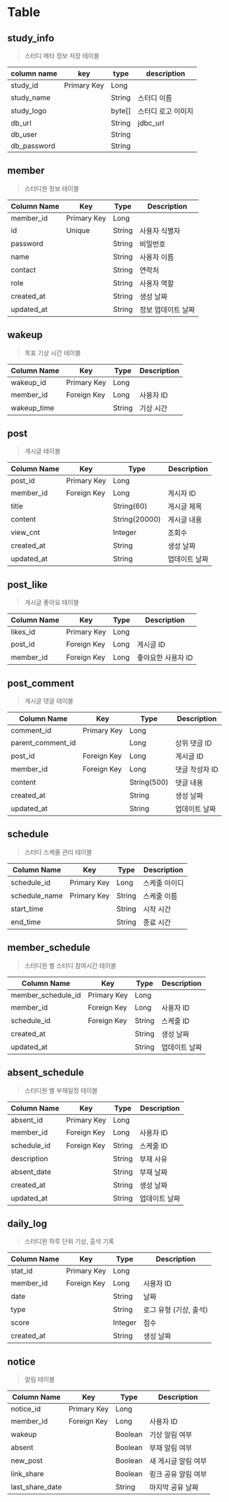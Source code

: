 # Table

## study_info

> 스터디 메타 정보 저장 테이블

| column name | key         | type   | description        |
| ----------- | ----------- | ------ | ------------------ |
| study_id    | Primary Key | Long   |                    |
| study_name  |             | String | 스터디 이름        |
| study_logo  |             | byte[] | 스터디 로고 이미지 |
| db_url      |             | String | jdbc_url           |
| db_user     |             | String |                    |
| db_password |             | String |                    |

## member

> 스터디원 정보 테이블

| Column Name | Key         | Type   | Description        |
| ----------- | ----------- | ------ | ------------------ |
| member_id   | Primary Key | Long   |                    |
| id          | Unique      | String | 사용자 식별자      |
| password    |             | String | 비밀번호           |
| name        |             | String | 사용자 이름        |
| contact     |             | String | 연락처             |
| role        |             | String | 사용자 역할        |
| created_at  |             | String | 생성 날짜          |
| updated_at  |             | String | 정보 업데이트 날짜 |

## wakeup

> 목표 기상 시간 테이블

| Column Name | Key         | Type   | Description |
| ----------- | ----------- | ------ | ----------- |
| wakeup_id   | Primary Key | Long   |             |
| member_id   | Foreign Key | Long   | 사용자 ID   |
| wakeup_time |             | String | 기상 시간   |

## post

> 게시글 테이블

| Column Name | Key         | Type          | Description   |
| ----------- | ----------- | ------------- | ------------- |
| post_id     | Primary Key | Long          |               |
| member_id   | Foreign Key | Long          | 게시자 ID     |
| title       |             | String(60)    | 게시글 제목   |
| content     |             | String(20000) | 게시글 내용   |
| view_cnt    |             | Integer       | 조회수        |
| created_at  |             | String        | 생성 날짜     |
| updated_at  |             | String        | 업데이트 날짜 |

## post_like

> 게시글 좋아요 테이블

| Column Name | Key         | Type | Description        |
| ----------- | ----------- | ---- | ------------------ |
| likes_id    | Primary Key | Long |                    |
| post_id     | Foreign Key | Long | 게시글 ID          |
| member_id   | Foreign Key | Long | 좋아요한 사용자 ID |

## post_comment

> 게시글 댓글 테이블

| Column Name       | Key         | Type        | Description    |
| ----------------- | ----------- | ----------- | -------------- |
| comment_id        | Primary Key | Long        |                |
| parent_comment_id |             | Long        | 상위 댓글 ID   |
| post_id           | Foreign Key | Long        | 게시글 ID      |
| member_id         | Foreign Key | Long        | 댓글 작성자 ID |
| content           |             | String(500) | 댓글 내용      |
| created_at        |             | String      | 생성 날짜      |
| updated_at        |             | String      | 업데이트 날짜  |

## schedule

> 스터디 스케줄 관리 테이블

| Column Name   | Key         | Type   | Description   |
| ------------- | ----------- | ------ | ------------- |
| schedule_id   | Primary Key | Long   | 스케줄 아이디 |
| schedule_name | Primary Key | String | 스케줄 이름   |
| start_time    |             | String | 시작 시간     |
| end_time      |             | String | 종료 시간     |

## member_schedule

> 스터디원 별 스터디 참여시간 테이블

| Column Name        | Key         | Type   | Description   |
| ------------------ | ----------- | ------ | ------------- |
| member_schedule_id | Primary Key | Long   |               |
| member_id          | Foreign Key | Long   | 사용자 ID     |
| schedule_id        | Foreign Key | String | 스케줄 ID     |
| created_at         |             | String | 생성 날짜     |
| updated_at         |             | String | 업데이트 날짜 |

## absent_schedule

> 스터디원 별 부재일정 테이블

| Column Name | Key         | Type   | Description   |
| ----------- | ----------- | ------ | ------------- |
| absent_id   | Primary Key | Long   |               |
| member_id   | Foreign Key | Long   | 사용자 ID     |
| schedule_id | Foreign Key | String | 스케줄 ID     |
| description |             | String | 부재 사유     |
| absent_date |             | String | 부재 날짜     |
| created_at  |             | String | 생성 날짜     |
| updated_at  |             | String | 업데이트 날짜 |

## daily_log

> 스터디원 하루 단위 기상, 출석 기록

| Column Name | Key         | Type    | Description            |
| ----------- | ----------- | ------- | ---------------------- |
| stat_id     | Primary Key | Long    |                        |
| member_id   | Foreign Key | Long    | 사용자 ID              |
| date        |             | String  | 날짜                   |
| type        |             | String  | 로그 유형 (기상, 출석) |
| score       |             | Integer | 점수                   |
| created_at  |             | String  | 생성 날짜              |

## notice

> 알림 테이블

| Column Name     | Key         | Type    | Description         |
| --------------- | ----------- | ------- | ------------------- |
| notice_id       | Primary Key | Long    |                     |
| member_id       | Foreign Key | Long    | 사용자 ID           |
| wakeup          |             | Boolean | 기상 알림 여부      |
| absent          |             | Boolean | 부재 알림 여부      |
| new_post        |             | Boolean | 새 게시글 알림 여부 |
| link_share      |             | Boolean | 링크 공유 알림 여부 |
| last_share_date |             | String  | 마지막 공유 날짜    |
